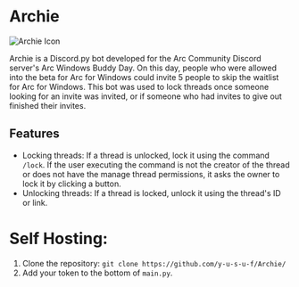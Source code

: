 # Archie

![Archie Icon](https://preview.redd.it/better-arc-icon-v0-zyc0uyavfoia1.png?width=1024&format=png&auto=webp&s=0839060d82f15293308056a308008ae7d1295ae6)

Archie is a Discord.py bot developed for the Arc Community Discord server's Arc Windows Buddy Day. On this day, people who were allowed into the beta for Arc for Windows could invite 5 people to skip the waitlist for Arc for Windows. This bot was used to lock threads once someone looking for an invite was invited, or if someone who had invites to give out finished their invites.

## Features
-  Locking threads: If a thread is unlocked, lock it using the command `/lock`. If the user executing the command is not the creator of the thread or does not have the manage thread permissions, it asks the owner to lock it by clicking a button.
-  Unlocking threads: If a thread is locked, unlock it using the thread's ID or link.

# Self Hosting:
1. Clone the repository: `git clone https://github.com/y-u-s-u-f/Archie/`
2. Add your token to the bottom of `main.py`.
